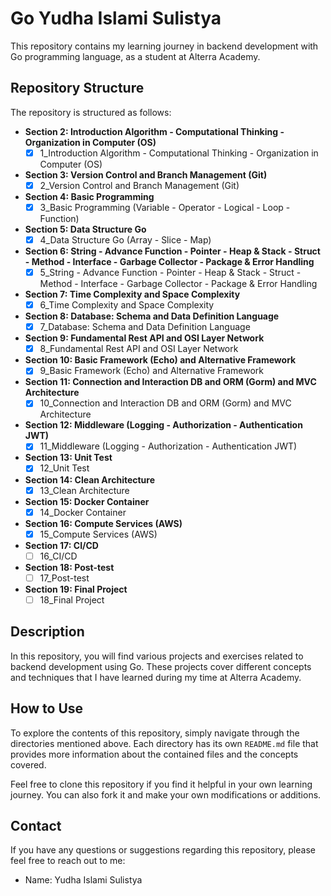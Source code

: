 # Go Yudha Islami Sulistya

This repository contains my learning journey in backend development with Go programming language, as a student at Alterra Academy.

## Repository Structure

The repository is structured as follows:

- **Section 2: Introduction Algorithm - Computational Thinking - Organization in Computer (OS)**
  - [x] 1_Introduction Algorithm - Computational Thinking - Organization in Computer (OS)

- **Section 3: Version Control and Branch Management (Git)**
  - [x] 2_Version Control and Branch Management (Git)

- **Section 4: Basic Programming**
  - [x] 3_Basic Programming (Variable - Operator - Logical - Loop - Function)

- **Section 5: Data Structure Go**
  - [x] 4_Data Structure Go (Array - Slice - Map)

- **Section 6: String - Advance Function - Pointer - Heap & Stack - Struct - Method - Interface - Garbage Collector - Package & Error Handling**
  - [x] 5_String - Advance Function - Pointer - Heap & Stack - Struct - Method - Interface - Garbage Collector - Package & Error Handling

- **Section 7: Time Complexity and Space Complexity**
  - [x] 6_Time Complexity and Space Complexity

- **Section 8: Database: Schema and Data Definition Language**
  - [x] 7_Database: Schema and Data Definition Language

- **Section 9: Fundamental Rest API and OSI Layer Network**
  - [x] 8_Fundamental Rest API and OSI Layer Network

- **Section 10: Basic Framework (Echo) and Alternative Framework**
  - [x] 9_Basic Framework (Echo) and Alternative Framework

- **Section 11: Connection and Interaction DB and ORM (Gorm) and MVC Architecture**
  - [x] 10_Connection and Interaction DB and ORM (Gorm) and MVC Architecture

- **Section 12: Middleware (Logging - Authorization - Authentication JWT)**
  - [x] 11_Middleware (Logging - Authorization - Authentication JWT)

- **Section 13: Unit Test**
  - [x] 12_Unit Test

- **Section 14: Clean Architecture**
  - [x] 13_Clean Architecture

- **Section 15: Docker Container**
  - [x] 14_Docker Container

- **Section 16: Compute Services (AWS)**
  - [x] 15_Compute Services (AWS)

- **Section 17: CI/CD**
  - [ ] 16_CI/CD

- **Section 18: Post-test**
  - [ ] 17_Post-test

- **Section 19: Final Project**
  - [ ] 18_Final Project

## Description

In this repository, you will find various projects and exercises related to backend development using Go. These projects cover different concepts and techniques that I have learned during my time at Alterra Academy.

## How to Use

To explore the contents of this repository, simply navigate through the directories mentioned above. Each directory has its own `README.md` file that provides more information about the contained files and the concepts covered.

Feel free to clone this repository if you find it helpful in your own learning journey. You can also fork it and make your own modifications or additions.

## Contact

If you have any questions or suggestions regarding this repository, please feel free to reach out to me:

- Name: Yudha Islami Sulistya
